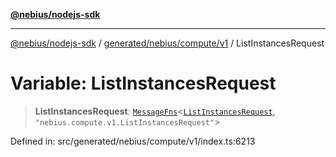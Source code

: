 [**@nebius/nodejs-sdk**](../../../../../README.md)

---

[@nebius/nodejs-sdk](../../../../../README.md) / [generated/nebius/compute/v1](../README.md) / ListInstancesRequest

# Variable: ListInstancesRequest

> **ListInstancesRequest**: [`MessageFns`](../../../../../runtime/protos/core/interfaces/MessageFns.md)\<[`ListInstancesRequest`](../interfaces/ListInstancesRequest.md), `"nebius.compute.v1.ListInstancesRequest"`\>

Defined in: src/generated/nebius/compute/v1/index.ts:6213
